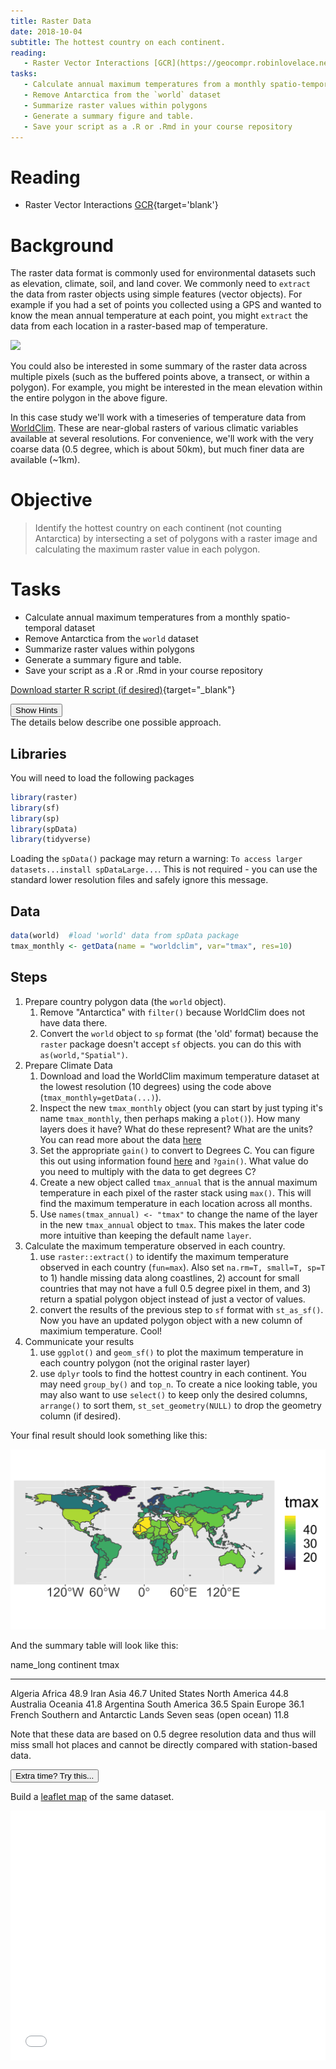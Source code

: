 ```yaml
---
title: Raster Data
date: 2018-10-04 
subtitle: The hottest country on each continent.
reading:
   - Raster Vector Interactions [GCR](https://geocompr.robinlovelace.net/geometric-operations.html#raster-vector){target='blank'}
tasks:
   - Calculate annual maximum temperatures from a monthly spatio-temporal dataset
   - Remove Antarctica from the `world` dataset
   - Summarize raster values within polygons
   - Generate a summary figure and table.
   - Save your script as a .R or .Rmd in your course repository
---
```





# Reading

- Raster Vector Interactions [GCR](https://geocompr.robinlovelace.net/geometric-operations.html#raster-vector){target='blank'}

# Background
The raster data format is commonly used for environmental datasets such as elevation, climate, soil, and land cover. We commonly need to `extract` the data from raster objects using simple features (vector objects).  For example if you had a set of points you collected using a GPS and wanted to know the mean annual temperature at each point, you might `extract` the data from each location in a raster-based map of temperature.

![](https://geocompr.robinlovelace.net/figures/pointextr-1.png)

You could also be interested in some summary of the raster data across multiple pixels (such as the buffered points above, a transect, or within a polygon).  For example, you might be interested in the mean elevation within the entire polygon in the above figure.

In this case study we'll work with a timeseries of temperature data from [WorldClim](http://worldclim.org).  These are near-global rasters of various climatic variables available at several resolutions.  For convenience, we'll work with the very coarse data (0.5 degree, which is about 50km), but much finer data are available (~1km).  

# Objective
> Identify the hottest country on each continent (not counting Antarctica) by intersecting a set of polygons with a raster image and calculating the maximum raster value in each polygon.

# Tasks

- Calculate annual maximum temperatures from a monthly spatio-temporal dataset
- Remove Antarctica from the `world` dataset
- Summarize raster values within polygons
- Generate a summary figure and table.
- Save your script as a .R or .Rmd in your course repository

[<i class="fa fa-file-code-o fa-1x" aria-hidden="true"></i> Download starter R script (if desired)](scripts/CS_06_nocomments.R){target="_blank"}

<div class="well">
<button data-toggle="collapse" class="btn btn-primary btn-sm round" data-target="#demo1">Show Hints</button>
<div id="demo1" class="collapse">
The details below describe one possible approach.

## Libraries
You will need to load the following packages

```r
library(raster)
library(sf)
library(sp)
library(spData)
library(tidyverse)
```

Loading the `spData()` package may return a warning: `To access larger datasets...install spDataLarge...`.  This is not required - you can use the standard lower resolution files and safely ignore this message.

## Data

```r
data(world)  #load 'world' data from spData package
tmax_monthly <- getData(name = "worldclim", var="tmax", res=10)
```

## Steps
1. Prepare country polygon data (the `world` object).
    1. Remove "Antarctica" with `filter()` because WorldClim does not have data there.
    2. Convert the `world` object to `sp` format (the 'old' format) because the `raster` package doesn't accept `sf` objects.  you can do this with `as(world,"Spatial")`.
2. Prepare Climate Data 
    1. Download and load the WorldClim maximum temperature dataset at the lowest resolution (10 degrees) using the code above (`tmax_monthly=getData(...)`).
    2. Inspect the new `tmax_monthly` object (you can start by just typing it's name `tmax_monthly`, then perhaps making a `plot()`).  How many layers does it have?  What do these represent?  What are the units?  You can read more about the data [here](http://worldclim.org/formats1)
    3. Set the appropriate `gain()` to convert to Degrees C.  You can figure this out using information found [here](http://worldclim.org/formats1) and `?gain()`.  What value do you need to multiply with the data to get degrees C?
    3. Create a new object called `tmax_annual` that is the annual maximum temperature in each pixel of the raster stack using `max()`.  This will find the maximum temperature in each location across all months.
    4. Use `names(tmax_annual) <- "tmax"` to change the name of the layer in the new `tmax_annual` object to `tmax`. This makes the later code more intuitive than keeping the default name `layer`.
2. Calculate the maximum temperature observed in each country.
    1. use `raster::extract()` to identify the maximum temperature observed in each country (`fun=max`). Also set `na.rm=T, small=T, sp=T` to 1) handle missing data along coastlines, 2) account for small countries that may not have a full 0.5 degree pixel in them, and 3) return a spatial polygon object instead of just a vector of values.
    2. convert the results of the previous step to `sf` format with `st_as_sf()`.  Now you have an updated polygon object with a new column of maximium temperature.  Cool!
3. Communicate your results
    1. use `ggplot()` and `geom_sf()` to plot the maximum temperature in each country polygon (not the original raster layer)
    2. use `dplyr` tools to find the hottest country in each continent. You may need `group_by()` and `top_n`.  To create a nice looking table, you may also want to use `select()` to keep only the desired columns, `arrange()` to sort them, `st_set_geometry(NULL)` to drop the geometry column (if desired).
</div>
</div>

Your final result should look something like this:

![](CS_06_files/figure-html/unnamed-chunk-3-1.png)<!-- -->

And the summary table will look like this:

name_long                             continent                  tmax
------------------------------------  ------------------------  -----
Algeria                               Africa                     48.9
Iran                                  Asia                       46.7
United States                         North America              44.8
Australia                             Oceania                    41.8
Argentina                             South America              36.5
Spain                                 Europe                     36.1
French Southern and Antarctic Lands   Seven seas (open ocean)    11.8

Note that these data are based on 0.5 degree resolution data and thus will miss small hot places and cannot be directly compared with station-based data.  

<div class="extraswell">
<button data-toggle="collapse" class="btn btn-link" data-target="#extras">
Extra time? Try this...
</button>
<div id="extras" class="collapse">

Build a [leaflet map](https://rstudio.github.io/leaflet/) of the same dataset.



<iframe id="test"  style=" height:400px; width:100%;" scrolling="no"  frameborder="0" src="CS06_leaflet.html"></iframe>


</div>
</div>
